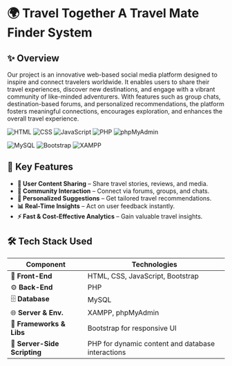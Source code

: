 # 🌍 Travel Together A Travel Mate Finder System

## ✨ Overview
Our project is an innovative web-based social media platform designed to inspire and connect travelers worldwide. It enables users to share their travel experiences, discover new destinations, and engage with a vibrant community of like-minded adventurers. With features such as group chats, destination-based forums, and personalized recommendations, the platform fosters meaningful connections, encourages exploration, and enhances the overall travel experience.

![HTML](https://img.shields.io/badge/HTML-Frontend-blue)
![CSS](https://img.shields.io/badge/CSS-Frontend-blueviolet)
![JavaScript](https://img.shields.io/badge/JavaScript-Client--side-yellow)
![PHP](https://img.shields.io/badge/PHP-Backend-purple)
![phpMyAdmin](https://img.shields.io/badge/phpMyAdmin-Database-orange)

![MySQL](https://img.shields.io/badge/MySQL-Database-brown)
![Bootstrap](https://img.shields.io/badge/Bootstrap-UI-beige)
![XAMPP](https://img.shields.io/badge/XAMPP-Server-green)

## 🚀 Key Features
- **📸 User Content Sharing** – Share travel stories, reviews, and media.
- **💬 Community Interaction** – Connect via forums, groups, and chats.
- **🎯 Personalized Suggestions** – Get tailored travel recommendations.
- **📊 Real-Time Insights** – Act on user feedback instantly.
- **⚡ Fast & Cost-Effective Analytics** – Gain valuable travel insights.

## 🛠️ Tech Stack Used

| Component                 | Technologies                                      |
|---------------------------|--------------------------------------------------|
| 🎨 **Front-End**         | HTML, CSS, JavaScript, Bootstrap                |
| ⚙️ **Back-End**        | PHP                                              |
| 🗄️ **Database**        | MySQL    |
| 🌐 **Server & Env.**   | XAMPP, phpMyAdmin              |
| 📌 **Frameworks & Libs**| Bootstrap for responsive UI                      |
| 🔄 **Server-Side Scripting** | PHP for dynamic content and database interactions |
